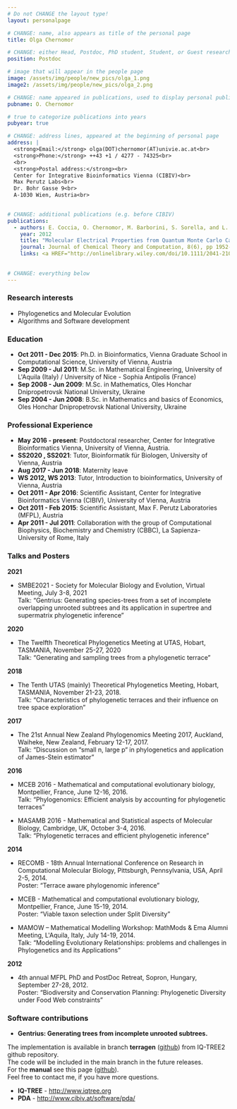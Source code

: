 ```yaml
---
# Do not CHANGE the layout type!
layout: personalpage

# CHANGE: name, also appears as title of the personal page
title: Olga Chernomor

# CHANGE: either Head, Postdoc, PhD student, Student, or Guest researcher
position: Postdoc

# image that will appear in the people page
image: /assets/img/people/new_pics/olga_1.png
image2: /assets/img/people/new_pics/olga_2.png

# CHANGE: name appeared in publications, used to display personal publications
pubname: O. Chernomor

# true to categorize publications into years
pubyear: true

# CHANGE: address lines, appeared at the beginning of personal page
address: |
  <strong>Email:</strong> olga(DOT)chernomor(AT)univie.ac.at<br>
  <strong>Phone:</strong> ++43 +1 / 4277 - 74325<br>
  <br>
  <strong>Postal address:</strong><br>
  Center for Integrative Bioinformatics Vienna (CIBIV)<br>
  Max Perutz Labs<br>
  Dr. Bohr Gasse 9<br>
  A-1030 Wien, Austria<br>
  

# CHANGE: additional publications (e.g. before CIBIV)
publications:
  - authors: E. Coccia, O. Chernomor, M. Barborini, S. Sorella, and L. Guidoni
    year: 2012
    title: "Molecular Electrical Properties from Quantum Monte Carlo Calculations: Application to Ethyne."
    journal: Journal of Chemical Theory and Computation, 8(6), pp 1952-1962
    links: <a HREF="http://onlinelibrary.wiley.com/doi/10.1111/2041-210X.12299/abstract">(DOI:10.1111/2041-210X.12299)</a>
  
  
# CHANGE: everything below
---
```

### Research interests
<div class="hline"></div>

* Phylogenetics and Molecular Evolution
* Algorithms and Software development

### Education
<div class="hline"></div>

* __Oct 2011 - Dec 2015__: Ph.D. in Bioinformatics, Vienna Graduate School in Computational Science, University of Vienna, Austria<br>
* __Sep 2009 - Jul 2011__: M.Sc. in Mathematical Engineering, University of L'Aquila (Italy) / University of Nice - Sophia Antipolis (France)
* __Sep 2008 - Jun 2009__: M.Sc. in Mathematics, Oles Honchar Dnipropetrovsk National University, Ukraine
* __Sep 2004 - Jun 2008__: B.Sc. in Mathematics and basics of Economics, Oles Honchar Dnipropetrovsk National University, Ukraine


### Professional Experience
<div class="hline"></div>

* __May 2016 - present__: Postdoctoral researcher, Center for Integrative Bioinformatics Vienna, University of Vienna, Austria.
* __SS2020 , SS2021__: Tutor, Bioinformatik für Biologen, University of Vienna, Austria
* __Aug 2017 - Jun 2018__: Maternity leave
* __WS 2012, WS 2013__: Tutor, Introduction to bioinformatics, University of Vienna, Austria
* __Oct 2011 - Apr 2016__: Scientific Assistant, Center for Integrative Bioinformatics Vienna (CIBIV), University of Vienna, Austria
* __Oct 2011 - Feb 2015__: Scientific Assistant, Max F. Perutz Laboratories (MFPL), Austria
* __Apr 2011 - Jul 2011__: Collaboration with the group of Computational Biophysics, Biochemistry and Chemistry (CBBC), La Sapienza-University of Rome, Italy


### Talks and Posters
<div class="hline"></div>

__2021__
* SMBE2021 - Society for Molecular Biology and Evolution, Virtual Meeting, July 3-8, 2021  
Talk: “Gentrius: Generating species-trees from a set of incomplete overlapping unrooted subtrees and its application in supertree and supermatrix phylogenetic inference”


__2020__
* The Twelfth Theoretical Phylogenetics Meeting at UTAS, Hobart, TASMANIA, November 25-27, 2020  
Talk: “Generating and sampling trees from a phylogenetic terrace”

__2018__
* The Tenth UTAS (mainly) Theoretical Phylogenetics Meeting, Hobart, TASMANIA, November 21-23, 2018.  
Talk: “Characteristics of phylogenetic terraces and their influence on tree space exploration”

__2017__
* The 21st Annual New Zealand Phylogenomics Meeting 2017, Auckland, Waiheke, New Zealand, February 12-17, 2017.  
Talk: “Discussion on “small n, large p“ in phylogenetics and application of James-Stein estimator”

__2016__
* MCEB 2016 - Mathematical and computational evolutionary biology, Montpellier, France, June 12-16, 2016.  
Talk: “Phylogenomics: Efficient analysis by accounting for phylogenetic terraces” 
  
* MASAMB 2016 - Mathematical and Statistical aspects of Molecular Biology, Cambridge, UK, October 3-4, 2016.  
Talk: “Phylogenetic terraces and efficient phylogenetic inference”

__2014__
* RECOMB - 18th Annual International Conference on Research in Computational Molecular Biology, Pittsburgh, Pennsylvania, USA, April 2-5, 2014.  
Poster: “Terrace aware phylogenomic inference”
  
* MCEB - Mathematical and computational evolutionary biology, Montpellier, France, June 15-19, 2014.  
Poster: “Viable taxon selection under Split Diversity”
  
* MAMOW – Mathematical Modelling Workshop: MathMods & Ema Alumni Meeting, L'Aquila, Italy, July 14-19, 2014.  
Talk: “Modelling Evolutionary Relationships: problems and challenges in Phylogenetics and its Applications”

__2012__
* 4th annual MFPL PhD and PostDoc Retreat, Sopron, Hungary, September 27-28, 2012.  
Poster: “Biodiversity and Conservation Planning: Phylogenetic Diversity under Food Web constraints”


### Software contributions
<div class="hline"></div>

* __Gentrius: Generating trees from incomplete unrooted subtrees.__ 
  
The implementation is available in branch __terragen__ (<a HREF="https://github.com/iqtree/iqtree2/tree/terragen">github</a>) from IQ-TREE2 github repository.  
The code will be included in the main branch in the future releases.  
For the __manual__ see this page (<a HREF="https://github.com/iqtree/iqtree2/tree/terragen/terrace">github</a>).  
Feel free to contact me, if you have more questions.

* __IQ-TREE__ 	- <a HREF="http://www.iqtree.org"> http://www.iqtree.org</a>
* __PDA__	- <a HREF="http://www.cibiv.at/software/pda/">http://www.cibiv.at/software/pda/</a>





